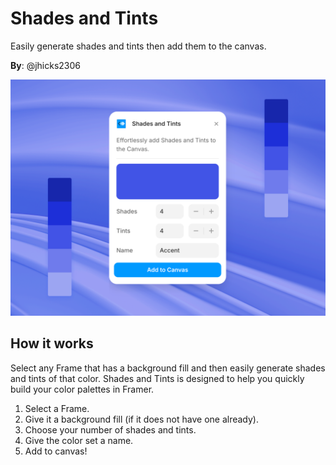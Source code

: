 # Shades and Tints

Easily generate shades and tints then add them to the canvas.

**By**: @jhicks2306

![Shades and Tints Plugin](public/shades-and-tints-thumnail-1.png)

## How it works

Select any Frame that has a background fill and then easily generate shades and tints of that color. Shades and Tints is designed to help you quickly build your color palettes in Framer.

1. Select a Frame.
2. Give it a background fill (if it does not have one already).
3. Choose your number of shades and tints.
4. Give the color set a name.
5. Add to canvas!
